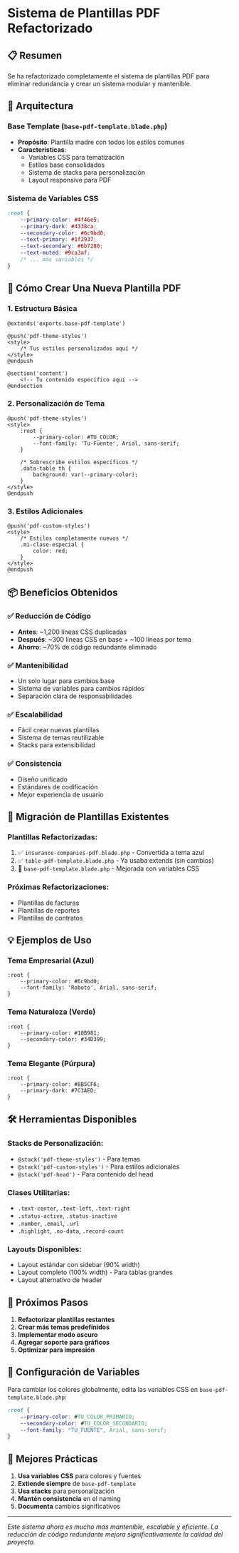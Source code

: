 # Sistema de Plantillas PDF Refactorizado

## 📋 Resumen

Se ha refactorizado completamente el sistema de plantillas PDF para eliminar redundancia y crear un sistema modular y mantenible.

## 🔧 Arquitectura

### Base Template (`base-pdf-template.blade.php`)

-   **Propósito**: Plantilla madre con todos los estilos comunes
-   **Características**:
    -   Variables CSS para tematización
    -   Estilos base consolidados
    -   Sistema de stacks para personalización
    -   Layout responsive para PDF

### Sistema de Variables CSS

```css
:root {
    --primary-color: #4f46e5;
    --primary-dark: #4338ca;
    --secondary-color: #6c9bd0;
    --text-primary: #1f2937;
    --text-secondary: #6b7280;
    --text-muted: #9ca3af;
    /* ... más variables */
}
```

## 🎨 Cómo Crear Una Nueva Plantilla PDF

### 1. Estructura Básica

```blade
@extends('exports.base-pdf-template')

@push('pdf-theme-styles')
<style>
    /* Tus estilos personalizados aquí */
</style>
@endpush

@section('content')
    <!-- Tu contenido específico aquí -->
@endsection
```

### 2. Personalización de Tema

```blade
@push('pdf-theme-styles')
<style>
    :root {
        --primary-color: #TU_COLOR;
        --font-family: 'Tu-Fuente', Arial, sans-serif;
    }

    /* Sobrescribe estilos específicos */
    .data-table th {
        background: var(--primary-color);
    }
</style>
@endpush
```

### 3. Estilos Adicionales

```blade
@push('pdf-custom-styles')
<style>
    /* Estilos completamente nuevos */
    .mi-clase-especial {
        color: red;
    }
</style>
@endpush
```

## 📦 Beneficios Obtenidos

### ✅ Reducción de Código

-   **Antes**: ~1,200 líneas CSS duplicadas
-   **Después**: ~300 líneas CSS en base + ~100 líneas por tema
-   **Ahorro**: ~70% de código redundante eliminado

### ✅ Mantenibilidad

-   Un solo lugar para cambios base
-   Sistema de variables para cambios rápidos
-   Separación clara de responsabilidades

### ✅ Escalabilidad

-   Fácil crear nuevas plantillas
-   Sistema de temas reutilizable
-   Stacks para extensibilidad

### ✅ Consistencia

-   Diseño unificado
-   Estándares de codificación
-   Mejor experiencia de usuario

## 🔄 Migración de Plantillas Existentes

### Plantillas Refactorizadas:

1. ✅ `insurance-companies-pdf.blade.php` - Convertida a tema azul
2. ✅ `table-pdf-template.blade.php` - Ya usaba extends (sin cambios)
3. 📝 `base-pdf-template.blade.php` - Mejorada con variables CSS

### Próximas Refactorizaciones:

-   Plantillas de facturas
-   Plantillas de reportes
-   Plantillas de contratos

## 💡 Ejemplos de Uso

### Tema Empresarial (Azul)

```blade
:root {
    --primary-color: #6c9bd0;
    --font-family: 'Roboto', Arial, sans-serif;
}
```

### Tema Naturaleza (Verde)

```blade
:root {
    --primary-color: #10B981;
    --secondary-color: #34D399;
}
```

### Tema Elegante (Púrpura)

```blade
:root {
    --primary-color: #8B5CF6;
    --primary-dark: #7C3AED;
}
```

## 🛠️ Herramientas Disponibles

### Stacks de Personalización:

-   `@stack('pdf-theme-styles')` - Para temas
-   `@stack('pdf-custom-styles')` - Para estilos adicionales
-   `@stack('pdf-head')` - Para contenido del head

### Clases Utilitarias:

-   `.text-center`, `.text-left`, `.text-right`
-   `.status-active`, `.status-inactive`
-   `.number`, `.email`, `.url`
-   `.highlight`, `.no-data`, `.record-count`

### Layouts Disponibles:

-   Layout estándar con sidebar (90% width)
-   Layout completo (100% width) - Para tablas grandes
-   Layout alternativo de header

## 📝 Próximos Pasos

1. **Refactorizar plantillas restantes**
2. **Crear más temas predefinidos**
3. **Implementar modo oscuro**
4. **Agregar soporte para gráficos**
5. **Optimizar para impresión**

## 🔧 Configuración de Variables

Para cambiar los colores globalmente, edita las variables CSS en `base-pdf-template.blade.php`:

```css
:root {
    --primary-color: #TU_COLOR_PRIMARIO;
    --secondary-color: #TU_COLOR_SECUNDARIO;
    --font-family: "TU_FUENTE", Arial, sans-serif;
}
```

## 🎯 Mejores Prácticas

1. **Usa variables CSS** para colores y fuentes
2. **Extiende siempre** de `base-pdf-template`
3. **Usa stacks** para personalización
4. **Mantén consistencia** en el naming
5. **Documenta** cambios significativos

---

_Este sistema ahora es mucho más mantenible, escalable y eficiente. La reducción de código redundante mejora significativamente la calidad del proyecto._
